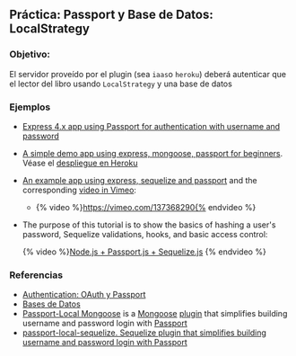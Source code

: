 ## Práctica: Passport y Base de Datos: LocalStrategy

<!--sec data-title="Descripción" data-id="sectiondescripcion" data-show=true ces-->
### Objetivo:

El servidor proveído por el plugin (sea `iaas`o `heroku`) deberá autenticar que el lector
del libro  usando `LocalStrategy` y una base de datos

<!-- endsec -->

<!--sec data-title="Ejemplos y Referencias" data-id="sectionejemplos" data-show=true ces-->
### Ejemplos

* [Express 4.x app using Passport for authentication with username and password](https://github.com/ULL-ESIT-SYTW-1617/express-4.x-local-example)
* [A simple demo app using express, mongoose, passport for beginners](https://github.com/madhums/node-express-mongoose-demo). Véase el [despliegue en Heroku](http://nodejs-express-demo.herokuapp.com/)
* [An example app using express, sequelize and passport](https://github.com/ga-wdi-lessons/express-passport-sequelize) and the corresponding [video in Vimeo](https://vimeo.com/137368290):
  - {% video %}https://vimeo.com/137368290{% endvideo %}
* The purpose of this tutorial is to show the basics of hashing a user's password, Sequelize validations, hooks, and basic access control:

  {% video %}[Node.js + Passport.js + Sequelize.js](https://youtu.be/vDdJBpOhTNo) {% endvideo %}

### Referencias

* [Authentication: OAuth y Passport](../apuntes/authentication/README.md)
* [Bases de Datos](../apuntes/bd/README.md)
* [Passport-Local Mongoose](https://github.com/saintedlama/passport-local-mongoose)
  is a [Mongoose](http://mongoosejs.com/) [plugin](http://mongoosejs.com/docs/plugins.html) 
  that simplifies building username and password login with [Passport](http://passportjs.org)
* [passport-local-sequelize. Sequelize plugin that simplifies building username and password login with Passport](https://www.npmjs.com/package/passport-local-sequelize)


<!-- endsec -->
